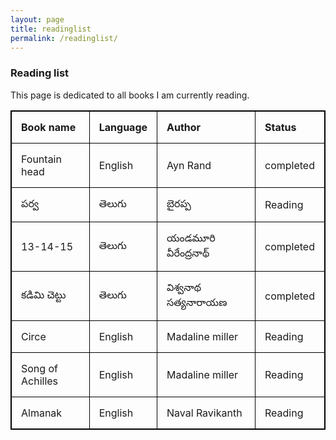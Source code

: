 ```yaml
---
layout: page
title: readinglist
permalink: /readinglist/
---
```



<style>
table, th, td {
  border: 1px solid black;
  border-collapse: collapse;
}
th, td {
  padding: 15px;
  text-align: left;
}
table#t01 {
  width: 100%;    
  background-color: #f1f1c1;
}
</style>



### Reading list

This page is dedicated to all books I am currently reading.

<table style="width:100%">
  <tr>
    <th>Book name</th>
    <th>Language</th> 
    <th>Author</th>
    <th>Status</th>
  </tr>
  <tr>
    <td>Fountain head</td>
    <td>English</td>
    <td>Ayn Rand</td>
    <td>completed</td>
  </tr>
  <tr>
    <td>పర్వ </td>
    <td>తెలుగు </td>
    <td>బైరప్ప </td>
    <td>Reading</td>
  </tr>
  <tr>
    <td>13-14-15 </td>
    <td>తెలుగు </td>
    <td>యండమూరి వీరేంద్రనాథ్ </td>
    <td>completed</td>
  </tr>
  <tr>
    <td> కడిమి చెట్టు  </td>
    <td>తెలుగు </td>
    <td>విశ్వనాథ సత్యనారాయణ  </td>
    <td>completed</td>
  </tr>
  <tr>
    <td> Circe  </td>
    <td>English </td>
    <td>Madaline miller  </td>
    <td> Reading </td>
  </tr>
  <tr>
    <td> Song of Achilles  </td>
    <td>English </td>
    <td>Madaline miller  </td>
    <td> Reading </td>
  </tr>
  <tr>
    <td> Almanak  </td>
    <td>English </td>
    <td>Naval Ravikanth  </td>
    <td> Reading </td>
  </tr>
  
  
</table>
